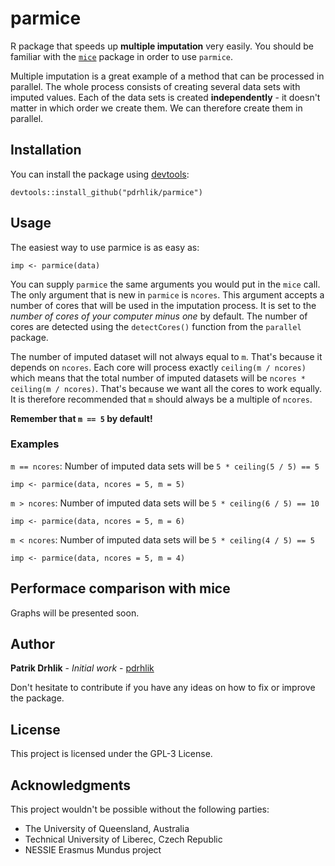 # parmice
R package that speeds up **multiple imputation** very easily. You should be familiar with the [`mice`](https://github.com/stefvanbuuren/mice) package in order to use `parmice`.

Multiple imputation is a great example of a method that can be processed in parallel. The whole process consists of creating several data sets with imputed values. Each of the data sets is created **independently** - it doesn't matter in which order we create them. We can therefore create them in parallel.

## Installation
You can install the package using [devtools](https://github.com/hadley/devtools):
```
devtools::install_github("pdrhlik/parmice")
```

## Usage
The easiest way to use parmice is as easy as:
```
imp <- parmice(data)
```

You can supply `parmice` the same arguments you would put in the `mice` call. The only argument that is new in `parmice` is `ncores`. This argument accepts a number of cores that will be used in the imputation process. It is set to the *number of cores of your computer minus one* by default. The number of cores are detected using the `detectCores()` function from the `parallel` package.

The number of imputed dataset will not always equal to `m`. That's because it depends on `ncores`. Each core will process exactly `ceiling(m / ncores)` which means that the total number of imputed datasets will be `ncores * ceiling(m / ncores)`. That's because we want all the cores to work equally. It is therefore recommended that `m` should always be a multiple of `ncores`.

**Remember that `m == 5` by default!**

### Examples
`m == ncores`: Number of imputed data sets will be `5 * ceiling(5 / 5) == 5`
```
imp <- parmice(data, ncores = 5, m = 5)
```

`m > ncores`: Number of imputed data sets will be `5 * ceiling(6 / 5) == 10`
```
imp <- parmice(data, ncores = 5, m = 6)
```

`m < ncores`: Number of imputed data sets will be `5 * ceiling(4 / 5) == 5`
```
imp <- parmice(data, ncores = 5, m = 4)
```

## Performace comparison with mice
Graphs will be presented soon.

## Author
**Patrik Drhlik** - *Initial work* - [pdrhlik](https://github.com/pdrhlik)

Don't hesitate to contribute if you have any ideas on how to fix or improve the package.

## License
This project is licensed under the GPL-3 License.

## Acknowledgments
This project wouldn't be possible without the following parties:
* The University of Queensland, Australia
* Technical University of Liberec, Czech Republic
* NESSIE Erasmus Mundus project
